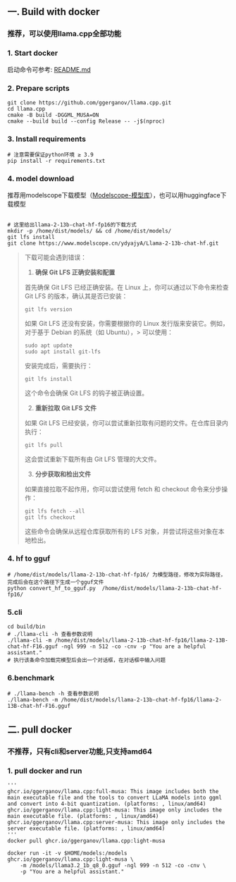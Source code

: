 ## 一. Build with docker
### 推荐，可以使用llama.cpp全部功能
### 1. Start docker
启动命令可参考: [README.md](../pytorch/README.md)

### 2. Prepare scripts
```
git clone https://github.com/ggerganov/llama.cpp.git
cd llama.cpp
cmake -B build -DGGML_MUSA=ON
cmake --build build --config Release -- -j$(nproc)
```

### 3. Install requirements
```
# 注意需要保证python环境 ≥ 3.9
pip install -r requirements.txt
```
### 4. model download
推荐用modelscope下载模型（[Modelscope-模型库](https://www.modelscope.cn/models)），也可以用huggingface下载模型
```

# 这里给出llama-2-13b-chat-hf-fp16的下载方式
mkdir -p /home/dist/models/ && cd /home/dist/models/
git lfs install
git clone https://www.modelscope.cn/ydyajyA/Llama-2-13b-chat-hf.git
```

> 下载可能会遇到错误：
> 1. **确保 Git LFS 正确安装和配置**
>
> 首先确保 Git LFS 已经正确安装。在 Linux 上，你可以通过以下命令来检查 Git LFS 的版本，确认其是否已安装：
> ```
> git lfs version
> ```
> 如果 Git LFS 还没有安装，你需要根据你的 Linux 发行版来安装它。例如，对于基于 Debian 的系统（如 Ubuntu），> 可以使用：
> ```
> sudo apt update
> sudo apt install git-lfs
> ```
> 安装完成后，需要执行：
> ```
> git lfs install
> ```
> 这个命令会确保 Git LFS 的钩子被正确设置。
> 
> 2. **重新拉取 Git LFS 文件**
> 
> 如果 Git LFS 已经安装，你可以尝试重新拉取有问题的文件。在仓库目录内执行：
> ```
> git lfs pull
> ```
> 这会尝试重新下载所有由 Git LFS 管理的大文件。
> 
> 3. **分步获取和检出文件**
> 
> 如果直接拉取不起作用，你可以尝试使用 fetch 和 checkout 命令来分步操作：
> ```
> git lfs fetch --all
> git lfs checkout
> ```
> 这些命令会确保从远程仓库获取所有的 LFS 对象，并尝试将这些对象在本地检出。

### 4. hf to gguf
```
# /home/dist/models/llama-2-13b-chat-hf-fp16/ 为模型路径，修改为实际路径，完成后会在这个路径下生成一个gguf文件
python convert_hf_to_gguf.py  /home/dist/models/llama-2-13b-chat-hf-fp16/
```

### 5.cli
```
cd build/bin
# ./llama-cli -h 查看参数说明
./llama-cli -m /home/dist/models/llama-2-13b-chat-hf-fp16/llama-2-13B-chat-hf-F16.gguf -ngl 999 -n 512 -co -cnv -p "You are a helpful assistant."
# 执行该条命令加载完模型后会出一个对话框，在对话框中输入问题
```

### 6.benchmark
```
# ./llama-bench -h 查看参数说明
./llama-bench -m /home/dist/models/llama-2-13b-chat-hf-fp16/llama-2-13B-chat-hf-F16.gguf
```

## 二. pull docker
### 不推荐，只有cli和server功能,只支持amd64
### 1. pull docker and run
```
'''
ghcr.io/ggerganov/llama.cpp:full-musa: This image includes both the main executable file and the tools to convert LLaMA models into ggml and convert into 4-bit quantization. (platforms: , linux/amd64)
ghcr.io/ggerganov/llama.cpp:light-musa: This image only includes the main executable file. (platforms: , linux/amd64)
ghcr.io/ggerganov/llama.cpp:server-musa: This image only includes the server executable file. (platforms: , linux/amd64)
'''
docker pull ghcr.io/ggerganov/llama.cpp:light-musa

docker run -it -v $HOME/models:/models ghcr.io/ggerganov/llama.cpp:light-musa \
    -m /models/llama3.2_1b_q8_0.gguf -ngl 999 -n 512 -co -cnv \
    -p "You are a helpful assistant."
```
